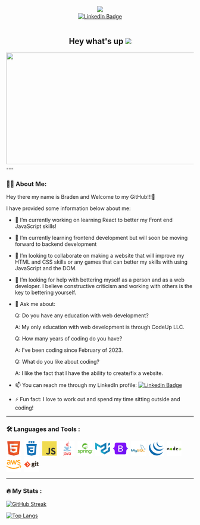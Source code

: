 <!-- code for gif --> 
<div id="header" align="center">
  <img src= https://media.giphy.com/media/jdPMeyv9rn0hZHh8n9/giphy.gif width="100"/>
<!-- code for linkedIn button and url -->
<div id="badges">
  <a href="https://www.linkedin.com/in/braden-ognoskie/">
    <img src="https://img.shields.io/badge/LinkedIn-blue?style=for-the-badge&logo=linkedin&logoColor=white" alt="LinkedIn Badge"/>
  </a>
</div>
<!-- GitHub profile counter -->
<div id="badges">
  <img src="https://komarev.com/ghpvc/?username=Ognoskie&style=flat-square&color=blue" alt=""/>
</div>
  <h2>
  Hey what's up
  <img src="https://media.giphy.com/media/eMy93wiQneLjamFnWH/giphy.gif" width="40px"/>
</h2>
</div>


<!-- banner GIF and About Me -->

<div align="center">
  <img src="https://media.giphy.com/media/f3iwJFOVOwuy7K6FFw/giphy.gif" width="600" height="300"/>
</div>
<!-- end of banner gif -->
<!-- start of about me -->
---


### :man_technologist: About Me:
Hey there my name is Braden and Welcome to my GitHub!!!🤙

I have provided some information below about me:

- 🔭 I’m currently working on learning React to better my Front end JavaScript skills!
- 🌱 I’m currently learning frontend development but will soon be moving forward to backend development 
- 👥 I’m looking to collaborate on making a website that will improve my HTML and CSS skills or any games that can better my skills with using JavaScript and the DOM.
- 🤔 I’m looking for help with bettering myself as a person and as a web developer. I believe constructive criticism and working with others is the key to bettering yourself.
- 💬 Ask me about:

  Q: Do you have any education with web development?

   A: My only education with web development is through CodeUp LLC.

   Q: How many years of coding do you have?

   A: I've been coding since February of 2023.

   Q: What do you like about coding?

   A: I like the fact that I have the ability to create/fix a website. 

- 📫 You can reach me through my LinkedIn profile: [![Linkedin Badge](https://img.shields.io/badge/-Braden-blue?style=flat&logo=Linkedin&logoColor=white)](https://www.linkedin.com/in/braden-wittkop/)

- ⚡ Fun fact: I love to work out and spend my time sitting outside and coding!
 


---

### :hammer_and_wrench: Languages and Tools :

<div>
   <img
     src="https://github.com/devicons/devicon/blob/master/icons/html5/html5-original.svg" title="HTML5"         alt="HTML" width="40" height="40"/>&nbsp;
   <img
     src="https://github.com/devicons/devicon/blob/master/icons/css3/css3-plain-wordmark.svg"  title="CSS3" alt="CSS" width="40" height="40"/>&nbsp;
 <img
   src="https://github.com/devicons/devicon/blob/master/icons/javascript/javascript-original.svg" title="JavaScript" alt="JavaScript" width="40" height="40"/>&nbsp;
  <img
    src="https://github.com/devicons/devicon/blob/master/icons/java/java-original-wordmark.svg" title="Java" alt="Java" width="40" height="40"/>&nbsp;
  <img
    src="https://github.com/devicons/devicon/blob/master/icons/spring/spring-original-wordmark.svg" title="Spring" alt="Spring" width="40" height="40"/>&nbsp;
  <img
    src="https://github.com/devicons/devicon/blob/master/icons/materialui/materialui-original.svg" title="Material UI" alt="Material UI" width="40" height="40"/>&nbsp;
   <img src="https://raw.githubusercontent.com/devicons/devicon/1119b9f84c0290e0f0b38982099a2bd027a48bf1/icons/bootstrap/bootstrap-original.svg" title="Bootstrap" alt="Bootstrap" width="40" height="40"/>&nbsp;
  <img
    src="https://github.com/devicons/devicon/blob/master/icons/mysql/mysql-original-wordmark.svg" title="MySQL"        alt="MySQL" width="40" height="40"/>&nbsp;
   <img
src="https://raw.githubusercontent.com/devicons/devicon/1119b9f84c0290e0f0b38982099a2bd027a48bf1/icons/jquery/jquery-plain.svg" title="Jquery"  alt="Jquery" width="40" height="40"/>&nbsp;
  <img
    src="https://github.com/devicons/devicon/blob/master/icons/nodejs/nodejs-original-wordmark.svg" title="NodeJS" alt="NodeJS" width="40" height="40"/>&nbsp;
  <img
    src="https://github.com/devicons/devicon/blob/master/icons/amazonwebservices/amazonwebservices-plain-wordmark.svg" title="AWS" alt="AWS" width="40" height="40"/>&nbsp;
  <img
  src="https://github.com/devicons/devicon/blob/master/icons/git/git-original-wordmark.svg" title="Git" alt="Git" width="40" height="40"/>&nbsp;
</div>


---

### :fire: My Stats :

[![GitHub Streak](http://github-readme-streak-stats.herokuapp.com?user=Ognoskie&theme=synthwave&hide_border=true)](https://git.io/streak-stats)



[![Top Langs](https://github-readme-stats.vercel.app/api/top-langs/?username=Ognoskie&layout=donut)](https://github.com/anuraghazra/github-readme-stats)


